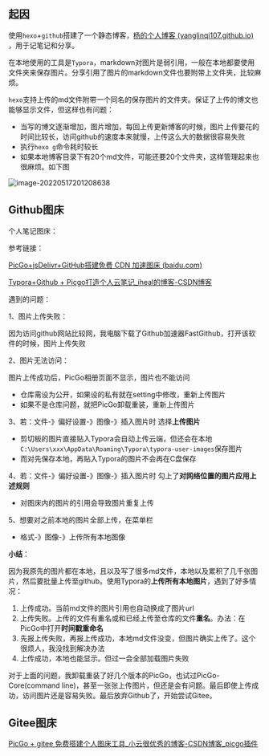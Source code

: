 ## 起因

使用`hexo`+`github`搭建了一个静态博客，[杨的个人博客 (yanglinqi107.github.io)](https://yanglinqi107.github.io/) ，用于记笔记和分享。

在本地使用的工具是`Typora`，markdown对图片是弱引用，一般在本地都要使用文件夹来保存图片。分享引用了图片的markdown文件也要附带上文件夹，比较麻烦。

`hexo`支持上传的md文件附带一个同名的保存图片的文件夹。保证了上传的博文也能够显示文件，但这样也有问题：

- 当写的博文逐渐增加，图片增加，每回上传更新博客的时候，图片上传要花的时间比较长，访问github的速度本来就慢，上传这么大的数据很容易失败
- 执行`hexo g`命令耗时较长
- 如果本地博客目录下有20个md文件，可能还要20个文件夹，这样管理起来也很麻烦。如下图

![image-20220517201208638](D:/MLZ107/Pictures/Typora-Images/image-20220517201208638.png)



## Github图床

个人笔记图床：

参考链接：

[PicGo+jsDelivr+GitHub搭建免费 CDN 加速图床 (baidu.com)](https://baijiahao.baidu.com/s?id=1712840941546413258&wfr=spider&for=pc) 

[Typora+Github + Picgo打造个人云笔记_iheal的博客-CSDN博客](https://blog.csdn.net/qq_61313949/article/details/124511276)

遇到的问题：

1、图片上传失败：

因为访问github网站比较网，我电脑下载了Github加速器FastGithub，打开该软件的时候，图片上传失败

2、图片无法访问：

图片上传成功后，PicGo相册页面不显示，图片也不能访问

- 仓库需设为公开，如果设的私有就在setting中修改，重新上传图片
- 如果不是仓库问题，就把PicGo卸载重装，重新上传图片

3、若：文件-》偏好设置-》图像-》插入图片时 选择**上传图片**

- 剪切板的图片直接贴入Typora会自动上传云端，但还会在本地`C:\Users\xxx\AppData\Roaming\Typora\typora-user-images`保存图片
- 而对先保存本地，再贴入Typora的图片不会再在C盘保存

4、若：文件-》偏好设置-》图像-》插入图片时  勾上了**对网络位置的图片应用上述规则**

- 对图床内的图片的引用会导致图片重复上传

5、想要对之前本地的图片全部上传，在菜单栏

- 格式-》图像-》上传所有本地图像



**小结**：

因为我原先的图片都在本地，且以及写了很多md文件，本地以及累积了几千张图片，然后要批量上传至github。使用Typora的**上传所有本地图片**，遇到了好多情况：

1. 上传成功。当前md文件的图片引用也自动换成了图片url
2. 上传失败。上传的文件有重名或和已经上传至仓库的文件**重名**。办法：在PicGo中打开**时间戳重命名**
3. 先报上传失败，再报上传成功，本地md文件没变，但图片确实上传了。这个很烦人，我没找到解决办法
4. 上传成功，本地也能显示。但过一会全部加载图片失败

对于上面的问题，我卸载重装了好几个版本的PicGo，也试过PicGo-Core(command line)，甚至一张张上传图片，但还是会有问题。最后即使上传成功，访问图片还是容易失败。最后放弃Github了，开始尝试Gitee。



## Gitee图床

[PicGo + gitee 免费搭建个人图床工具_小云很优秀的博客-CSDN博客_picgo插件](https://blog.csdn.net/fine_ning/article/details/106652528)